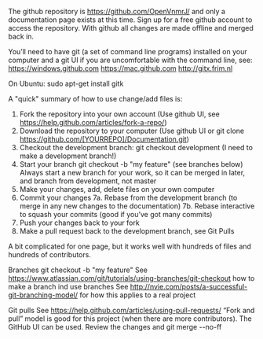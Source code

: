 The github repository is https://github.com/OpenVnmrJ/ and only a documentation page exists at this time. Sign up for a free github account to access the repository. With github all changes are made offline and merged back in.

You’ll need to have git (a set of command line programs) installed on your computer and a git UI if you are uncomfortable with the command line, see:
https://windows.github.com 
https://mac.github.com
http://gitx.frim.nl

On Ubuntu: sudo apt-get install gitk

A "quick" summary of how to use change/add files is:

1. Fork the repository into your own account (Use github UI, see https://help.github.com/articles/fork-a-repo/)
2. Download the repository to your computer (Use github UI or git clone https://github.com/[YOURREPO]/Documentation.git)
3. Checkout the development branch: git checkout development (I need to make a development branch!)
4. Start your branch git checkout -b "my feature" (see branches below) Always start a new branch for your work, so it can be merged in later, and branch from development, not master
5. Make your changes, add, delete files on your own computer
6. Commit your changes
7a. Rebase from the development branch (to merge in any new changes to the documentation)
7b. Rebase interactive to squash your commits (good if you’ve got many commits)
8. Push your changes back to your fork
9. Make a pull request back to the development branch, see Git Pulls

 A bit complicated for one page, but it works well with hundreds of files and hundreds of contributors.


Branches
git checkout -b "my feature"
See https://www.atlassian.com/git/tutorials/using-branches/git-checkout how to make a branch ind use branches
See http://nvie.com/posts/a-successful-git-branching-model/ for how this applies to a real project

Git pulls
See https://help.github.com/articles/using-pull-requests/
“Fork and pull” model is good for this project (when there are more contributors).
The GitHub UI can be used. Review the changes and 
git merge --no-ff <branch>
